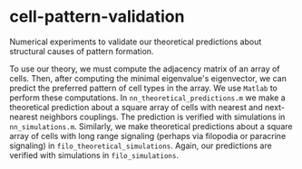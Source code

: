 # cell-pattern-validation
Numerical experiments to validate our theoretical predictions about structural causes of pattern formation.

To use our theory, we must compute the adjacency matrix of an array of cells. Then, after computing the minimal eigenvalue's eigenvector, we can predict the preferred pattern of cell types in the array. We use `Matlab` to perform these computations. In `nn_theoretical_predictions.m` we make a theoretical prediction about a square array of cells with nearest and next-nearest neighbors couplings. The prediction is verified with simulations in `nn_simulations.m`. Similarly, we make theoretical predictions about a square array of cells with long range signaling (perhaps via filopodia or paracrine signaling) in `filo_theoretical_simulations`. Again, our predictions are verified with simulations in `filo_simulations`.
